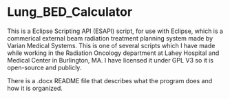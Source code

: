 # Lung_BED_Calculator

This is a Eclipse Scripting API (ESAPI) script, for use with Eclipse, which is a commerical external beam radiation treatment planning system made by Varian Medical Systems. This is one of several scripts which I have made while working in the Radiation Oncology department at Lahey Hospital and Medical Center in Burlington, MA. I have licensed it under GPL V3 so it is open-source and publicly.

There is a .docx README file that describes what the program does and how it is organized.
